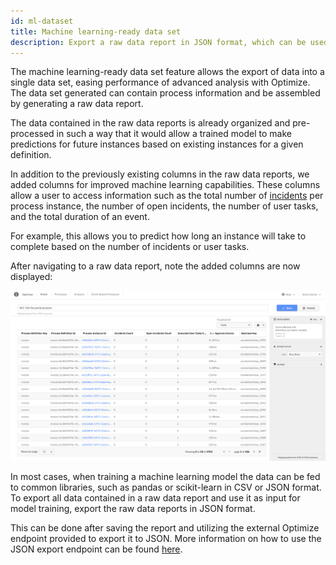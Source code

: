 ```yaml
---
id: ml-dataset
title: Machine learning-ready data set
description: Export a raw data report in JSON format, which can be used for training a machine learning model.
---
```


The machine learning-ready data set feature allows the export of data into a single data set, easing performance of advanced analysis with Optimize. The data set generated can contain process information and be assembled by generating a raw data report.

The data contained in the raw data reports is already organized and pre-processed in such a way that it would allow a trained model to make predictions for future instances based on existing instances for a given definition.

In addition to the previously existing columns in the raw data reports, we added columns for improved machine learning capabilities. These columns allow a user to access information such as the total number of [incidents](/components/concepts/incidents.md) per process instance, the number of open incidents, the number of user tasks, and the total duration of an event.

For example, this allows you to predict how long an instance will take to complete based on the number of incidents or user tasks.

After navigating to a raw data report, note the added columns are now displayed:

![Raw Data Report](../process-analysis/img/raw-data-report-ml-ready-dataset.png)

In most cases, when training a machine learning model the data can be fed to common libraries, such as pandas or scikit-learn in CSV or JSON format. To export all data contained in a raw data report and use it as input for model training, export the raw data reports in JSON format.

This can be done after saving the report and utilizing the external Optimize endpoint provided to export it to JSON. More information on how to use the JSON export endpoint can be found [here](/apis-tools/optimize-api/report/get-data-export.md).

